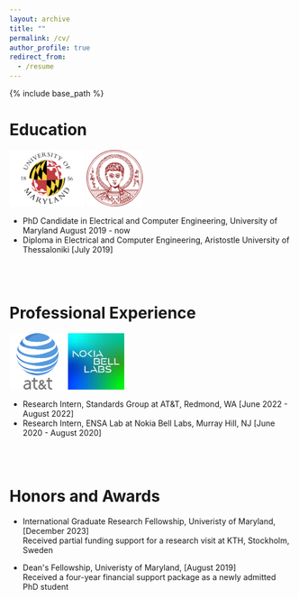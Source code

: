 ```yaml
---
layout: archive
title: ""
permalink: /cv/
author_profile: true
redirect_from:
  - /resume
---
```


{% include base_path %}

Education
======
![alt text](/images/umd-logo.png) ![alt text](/images/auth-logo.png)
* PhD Candidate in Electrical and Computer Engineering, University of Maryland            August 2019 - now 
* Diploma in Electrical and Computer Engineering, Aristostle University of Thessaloniki   [July 2019]
<br/>
<br/>
  
Professional Experience
======
 ![alt text](/images/at&t.png) ![alt text](/images/nokia-logo.jpg)
* Research Intern, Standards Group at AT&T, Redmond, WA                                   [June 2022 - August 2022]
* Research Intern, ENSA Lab at Nokia Bell Labs, Murray Hill, NJ                           [June 2020 - August 2020]
<br/>
<br/>

Honors and Awards
======
* International Graduate Research Fellowship, Univeristy of Maryland,                     [December 2023] <br/>
Received partial funding support for a research visit at KTH, Stockholm, Sweden

* Dean's Fellowship, Univeristy of Maryland,                                              [August 2019] <br/>
Received a four-year financial support package as a newly admitted PhD student
